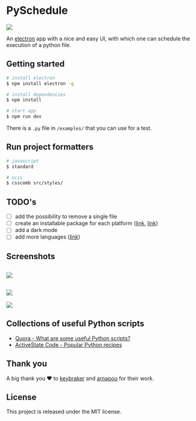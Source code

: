 # PySchedule

![](https://imgur.com/sOpXXwy.png)

An [electron](https://electronjs.org/) app with a nice and easy UI, with which one can schedule the execution of a python file.

## Getting started
```bash
# install electron
$ npm install electron -g

# install dependencies
$ npm install

# start app
$ npm run dev
```
There is a `.py` file in `/examples/` that you can use for a test.

## Run project formatters
```bash
# javascript
$ standard

# scss
$ csscomb src/styles/
```

## TODO's
* [ ] add the possibility to remove a single file
* [ ] create an installable package for each platform ([link](https://github.com/electron-userland/electron-packager), [link](https://www.electron.build/code-signing#where-to-buy-code-signing-certificate))
* [ ] add a dark mode
* [ ] add more languages ([link](https://github.com/arnapou/jqcron/tree/master/src))

## Screenshots
![](https://imgur.com/8tCW1ux.png)
---
![](https://imgur.com/m4r9hkv.png)
---
![](https://imgur.com/RfYZda0.png)

## Collections of useful Python scripts
- [Quora - What are some useful Python scripts?](https://www.quora.com/What-are-some-useful-Python-scripts)
- [ActiveState Code - Popular Python recipes](https://code.activestate.com/recipes/langs/python/?query_start=1)

## Thank you
A big thank you ❤️ to [keybraker](https://github.com/keybraker/Python-GUI-with-electron) and [arnapou](http://jqcron.arnapou.net/demo/) for their work.

## License
This project is released under the MIT license.
